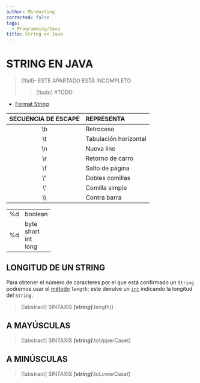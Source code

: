 ```yaml
---
author: Mindusting
corrected: false
tags:
  - Programming/Java
title: String en Java
---
```


# STRING EN JAVA

> [!fail]- ESTE APARTADO ESTÁ INCOMPLETO
> > [!todo] #TODO

- [Format String](../java_format_string.md)

| SECUENCIA DE ESCAPE | REPRESENTA            |
|:-------------------:|:--------------------- |
|         \b          | Retroceso             |
|         \t          | Tabulación horizontal |
|         \n          | Nueva line            |
|         \r          | Retorno de carro      |
|         \f          | Salto de página       |
|         \\"         | Dobles comillas       |
|         \\'         | Comilla simple        |
|         \\\         | Contra barra          |

|     |                              |
|:---:|:---------------------------- |
| %d  | boolean                      |
| %d  | byte<br>short<br>int<br>long |

## LONGITUD DE UN STRING

Para obtener el número de caracteres por el que está confirmado un `String` podremos usar el [método](../java_method.md) `length`; este devulve un [`int`](../java_variable.md) indicando la longitud del `String`.

> [!abstract] SINTAXIS
> ***\[string\]***.length()

## A MAYÚSCULAS

> [!abstract] SINTAXIS
> ***\[string\]***.toUpperCase()

## A MINÚSCULAS

> [!abstract] SINTAXIS
> ***\[string\]***.toLowerCase()